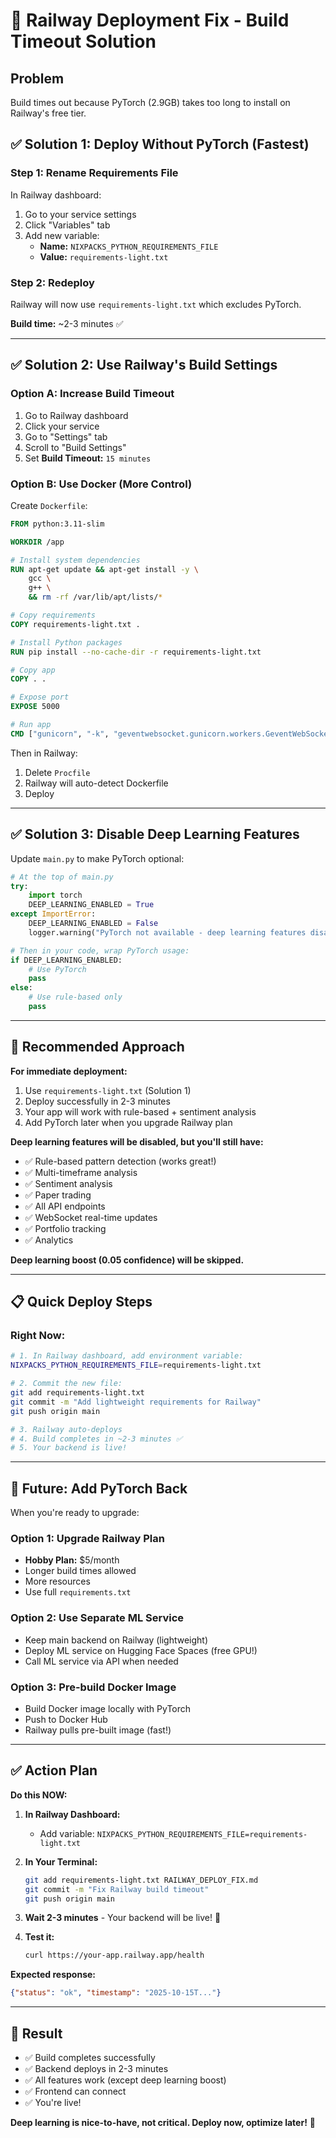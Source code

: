 # 🚀 Railway Deployment Fix - Build Timeout Solution

## Problem
Build times out because PyTorch (2.9GB) takes too long to install on Railway's free tier.

## ✅ Solution 1: Deploy Without PyTorch (Fastest)

### Step 1: Rename Requirements File
In Railway dashboard:
1. Go to your service settings
2. Click "Variables" tab
3. Add new variable:
   - **Name:** `NIXPACKS_PYTHON_REQUIREMENTS_FILE`
   - **Value:** `requirements-light.txt`

### Step 2: Redeploy
Railway will now use `requirements-light.txt` which excludes PyTorch.

**Build time:** ~2-3 minutes ✅

---

## ✅ Solution 2: Use Railway's Build Settings

### Option A: Increase Build Timeout
1. Go to Railway dashboard
2. Click your service
3. Go to "Settings" tab
4. Scroll to "Build Settings"
5. Set **Build Timeout:** `15 minutes`

### Option B: Use Docker (More Control)

Create `Dockerfile`:

```dockerfile
FROM python:3.11-slim

WORKDIR /app

# Install system dependencies
RUN apt-get update && apt-get install -y \
    gcc \
    g++ \
    && rm -rf /var/lib/apt/lists/*

# Copy requirements
COPY requirements-light.txt .

# Install Python packages
RUN pip install --no-cache-dir -r requirements-light.txt

# Copy app
COPY . .

# Expose port
EXPOSE 5000

# Run app
CMD ["gunicorn", "-k", "geventwebsocket.gunicorn.workers.GeventWebSocketWorker", "-w", "1", "-b", "0.0.0.0:5000", "main:app"]
```

Then in Railway:
1. Delete `Procfile`
2. Railway will auto-detect Dockerfile
3. Deploy

---

## ✅ Solution 3: Disable Deep Learning Features

Update `main.py` to make PyTorch optional:

```python
# At the top of main.py
try:
    import torch
    DEEP_LEARNING_ENABLED = True
except ImportError:
    DEEP_LEARNING_ENABLED = False
    logger.warning("PyTorch not available - deep learning features disabled")

# Then in your code, wrap PyTorch usage:
if DEEP_LEARNING_ENABLED:
    # Use PyTorch
    pass
else:
    # Use rule-based only
    pass
```

---

## 🎯 Recommended Approach

**For immediate deployment:**
1. Use `requirements-light.txt` (Solution 1)
2. Deploy successfully in 2-3 minutes
3. Your app will work with rule-based + sentiment analysis
4. Add PyTorch later when you upgrade Railway plan

**Deep learning features will be disabled, but you'll still have:**
- ✅ Rule-based pattern detection (works great!)
- ✅ Multi-timeframe analysis
- ✅ Sentiment analysis
- ✅ Paper trading
- ✅ All API endpoints
- ✅ WebSocket real-time updates
- ✅ Portfolio tracking
- ✅ Analytics

**Deep learning boost (0.05 confidence) will be skipped.**

---

## 📋 Quick Deploy Steps

### Right Now:

```bash
# 1. In Railway dashboard, add environment variable:
NIXPACKS_PYTHON_REQUIREMENTS_FILE=requirements-light.txt

# 2. Commit the new file:
git add requirements-light.txt
git commit -m "Add lightweight requirements for Railway"
git push origin main

# 3. Railway auto-deploys
# 4. Build completes in ~2-3 minutes ✅
# 5. Your backend is live!
```

---

## 🔮 Future: Add PyTorch Back

When you're ready to upgrade:

### Option 1: Upgrade Railway Plan
- **Hobby Plan:** $5/month
- Longer build times allowed
- More resources
- Use full `requirements.txt`

### Option 2: Use Separate ML Service
- Keep main backend on Railway (lightweight)
- Deploy ML service on Hugging Face Spaces (free GPU!)
- Call ML service via API when needed

### Option 3: Pre-build Docker Image
- Build Docker image locally with PyTorch
- Push to Docker Hub
- Railway pulls pre-built image (fast!)

---

## ✅ Action Plan

**Do this NOW:**

1. **In Railway Dashboard:**
   - Add variable: `NIXPACKS_PYTHON_REQUIREMENTS_FILE=requirements-light.txt`

2. **In Your Terminal:**
   ```bash
   git add requirements-light.txt RAILWAY_DEPLOY_FIX.md
   git commit -m "Fix Railway build timeout"
   git push origin main
   ```

3. **Wait 2-3 minutes** - Your backend will be live! 🚀

4. **Test it:**
   ```bash
   curl https://your-app.railway.app/health
   ```

**Expected response:**
```json
{"status": "ok", "timestamp": "2025-10-15T..."}
```

---

## 🎉 Result

- ✅ Build completes successfully
- ✅ Backend deploys in 2-3 minutes
- ✅ All features work (except deep learning boost)
- ✅ Frontend can connect
- ✅ You're live!

**Deep learning is nice-to-have, not critical. Deploy now, optimize later!** 🚀
